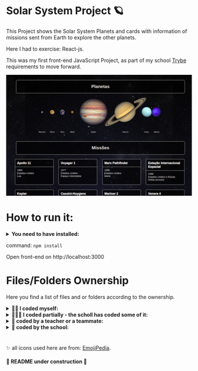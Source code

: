 # Solar System Project 🪐

This Project shows the Solar System Planets and cards with information of missions sent from Earth to explore the other planets.

Here I had to exercise: React-js.

This was my first front-end JavaScript Project, as part of my school [Trybe](https://www.betrybe.com/) requirements to move forward.

![Project Image](assets/Project-image.png)


# How to run it:

<details>
 <summary><strong> You need to have installed:</strong></summary><br />
 - An Internet Browser <br />

</details>
 

command: `npm install` <br />

Open front-end on http://localhost:3000 <br />


# Files/Folders Ownership

Here you find a list of files and or folders according to the ownership.

<details>
 <summary><strong>🙋‍♀️ I coded myself:</strong></summary><br />
   
  ```markdown  
  app/

  README.md
  ```
 
 </details>


<details>
 <summary><strong>🧑‍🤝‍🧑 I coded partially - the scholl has coded some of it:</strong></summary><br />
 
 ```markdown   
  app/

 ```
 
 </details>


<details>
 <summary><strong>🧛 coded by a teacher or a teammate:</strong></summary><br />
   
 ```markdown  
  app/

  ```
 
 </details>

<details>
 <summary><strong>🏫 coded by the school:</strong></summary><br />
   
  ```markdown  
   all others not mentioned before.
  ```
 
 </details>
 
 #

✨ all icons used here are from:  [EmojiPedia](https://emojipedia.org/). 

#### 🚧 README under construction 🚧

